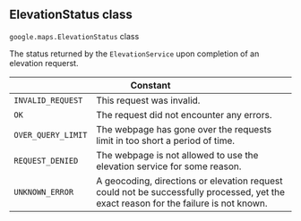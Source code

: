 <h2 id="ElevationStatus"> ElevationStatus class </h2><p>
<code><span itemprop="path">google.maps</span>.<span itemprop="name">ElevationStatus</span></code>
class
</p><p>The status returned by the <code>ElevationService</code> upon completion of an elevation requerst.</p><div class="devsite-table-wrapper"><table class="constants responsive" summary="class ElevationStatus - Constants">
<thead>
<tr><th colspan="2">Constant</th>
</tr></thead>
<tbody>
<tr>
<td><code><span>INVALID_REQUEST</span></code></td>
<td>This request was invalid.</td>
</tr>
<tr>
<td><code><span>OK</span></code></td>
<td>The request did not encounter any errors.</td>
</tr>
<tr>
<td><code><span>OVER_QUERY_LIMIT</span></code></td>
<td>The webpage has gone over the requests limit in too short a period of time.</td>
</tr>
<tr>
<td><code><span>REQUEST_DENIED</span></code></td>
<td>The webpage is not allowed to use the elevation service for some reason.</td>
</tr>
<tr>
<td><code><span>UNKNOWN_ERROR</span></code></td>
<td>A geocoding, directions or elevation request could not be successfully processed, yet the exact reason for the failure is not known.</td>
</tr>
</tbody>
</table></div>